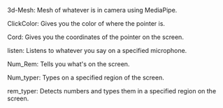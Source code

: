 3d-Mesh: Mesh of whatever is in camera using MediaPipe.

ClickColor: Gives you the color of where the pointer is.

Cord: Gives you the coordinates of the pointer on the screen.

listen: Listens to whatever you say on a specified microphone.

Num_Rem: Tells you what's on the screen.

Num_typer: Types on a specified region of the screen.

rem_typer: Detects numbers and types them in a specified region on the screen.
